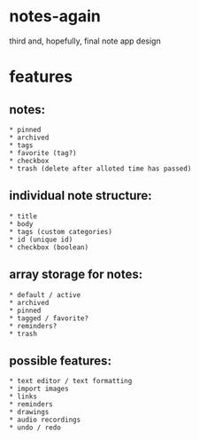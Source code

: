 # notes-again

third and, hopefully, final note app design

# features

## notes:

    * pinned
    * archived
    * tags
    * favorite (tag?)
    * checkbox
    * trash (delete after alloted time has passed)

## individual note structure:

    * title
    * body
    * tags (custom categories)
    * id (unique id)
    * checkbox (boolean)

## array storage for notes:

    * default / active
    * archived
    * pinned
    * tagged / favorite?
    * reminders?
    * trash

## possible features:

    * text editor / text formatting
    * import images
    * links
    * reminders
    * drawings
    * audio recordings
    * undo / redo
